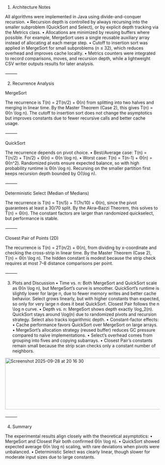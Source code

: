 1. Architecture Notes

All algorithms were implemented in Java using divide-and-conquer recursion.
	•	Recursion depth is controlled by always recursing into the smaller subproblem (QuickSort and Select), or by explicit depth tracking via the Metrics class.
	•	Allocations are minimized by reusing buffers where possible. For example, MergeSort uses a single reusable auxiliary array instead of allocating at each merge step.
	•	Cutoff to insertion sort was applied in MergeSort for small subproblems (n ≤ 32), which reduces overhead and improves cache locality.
	•	Metrics counters were integrated to record comparisons, moves, and recursion depth, while a lightweight CSV writer outputs results for later analysis.

⸻

2. Recurrence Analysis

MergeSort

The recurrence is
T(n) = 2T(n/2) + Θ(n)
from splitting into two halves and merging in linear time.
By the Master Theorem (Case 2), this gives
T(n) = Θ(n \log n).
The cutoff to insertion sort does not change the asymptotics but improves constants due to fewer recursive calls and better cache usage.

⸻

QuickSort

The recurrence depends on pivot choice.
	•	Best/Average case:
T(n) = T(n/2) + T(n/2) + Θ(n) = Θ(n \log n).
	•	Worst case:
T(n) = T(n-1) + Θ(n) = Θ(n^2).
Randomized pivots ensure expected balance, so with high probability runtime is Θ(n \log n). Recursing on the smaller partition first keeps recursion depth bounded by O(\log n).

⸻

Deterministic Select (Median of Medians)

The recurrence is
T(n) = T(n/5) + T(7n/10) + Θ(n),
since the pivot guarantees at least a 30/70 split.
By the Akra–Bazzi Theorem, this solves to
T(n) = Θ(n).
The constant factors are larger than randomized quickselect, but performance is stable.

⸻

Closest Pair of Points (2D)

The recurrence is
T(n) = 2T(n/2) + Θ(n),
from dividing by x-coordinate and checking the cross-strip in linear time.
By the Master Theorem (Case 2),
T(n) = Θ(n \log n).
The hidden constant is modest because the strip check requires at most 7–8 distance comparisons per point.

⸻

3. Plots and Discussion
	•	Time vs. n:
Both MergeSort and QuickSort scale as Θ(n \log n), but MergeSort’s curve is smoother. QuickSort’s runtime is slightly lower for large n, due to fewer memory writes and better cache behavior.
Select grows linearly, but with higher constants than expected, so only for very large n does it beat QuickSort. Closest Pair follows the n \log n curve.
	•	Depth vs. n:
MergeSort shows depth exactly \log_2(n). QuickSort stays around \log(n) due to randomized pivots and recursion strategy. Select also tracks logarithmic depth.
	•	Constant-factor effects:
	•	Cache performance favors QuickSort over MergeSort on large arrays.
	•	MergeSort’s allocation strategy (reused buffer) reduces GC pressure compared to naïve implementations.
	•	Select’s overhead comes from grouping into fives and copying subarrays.
	•	Closest Pair’s constants remain small because the strip scan checks only a constant number of neighbors.

<img width="524" height="168" alt="Screenshot 2025-09-28 at 20 16 30" src="https://github.com/user-attachments/assets/b66b88a4-38a0-4ebb-a53f-02171448f671" />

⸻

4. Summary

The experimental results align closely with the theoretical asymptotics:
	•	MergeSort and Closest Pair both confirmed Θ(n \log n).
	•	QuickSort showed expected average Θ(n \log n) scaling, with rare deviations when pivots were unbalanced.
	•	Deterministic Select was clearly linear, though slower for moderate input sizes due to large constants.

